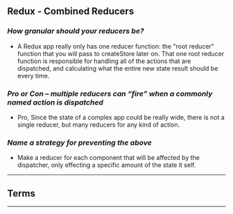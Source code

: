 ## **Redux - Combined Reducers**

### ***How granular should your reducers be?***

- A Redux app really only has one reducer function: the "root reducer" function that you will pass to createStore later on. That one root reducer function is responsible for handling all of the actions that are dispatched, and calculating what the entire new state result should be every time.

### ***Pro or Con – multiple reducers can “fire” when a commonly named action is dispatched***
 
- Pro, Since the state of a complex app could be really wide, there is not a single reducer, but many reducers for any kind of action.

### ***Name a strategy for preventing the above***

- Make a reducer for each component that will be affected by the dispatcher, only effecting a specific amount of the state it self.


-------------------------------------------------------------


## **Terms**

-----------------------------------------------


